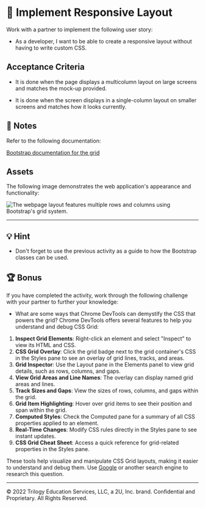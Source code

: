 # 📖 Implement Responsive Layout

Work with a partner to implement the following user story:

* As a developer, I want to be able to create a responsive layout without having to write custom CSS.

## Acceptance Criteria

* It is done when the page displays a multicolumn layout on large screens and matches the mock-up provided.

* It is done when the screen displays in a single-column layout on smaller screens and matches how it looks currently.

## 📝 Notes

Refer to the following documentation:

[Bootstrap documentation for the grid](https://getbootstrap.com/docs/4.5/layout/grid/)

## Assets

The following image demonstrates the web application's appearance and functionality:

![The webpage layout features multiple rows and columns using Bootstrap's grid system.](./Images/01-solved-screenshot.png)

---

## 💡 Hint

* Don't forget to use the previous activity as a guide to how the Bootstrap classes can be used.

## 🏆 Bonus

If you have completed the activity, work through the following challenge with your partner to further your knowledge:

* What are some ways that Chrome DevTools can demystify the CSS that powers the grid? 
Chrome DevTools offers several features to help you understand and debug CSS Grid:

1. **Inspect Grid Elements**: Right-click an element and select "Inspect" to view its HTML and CSS.
2. **CSS Grid Overlay**: Click the grid badge next to the grid container's CSS in the Styles pane to see an overlay of grid lines, tracks, and areas.
3. **Grid Inspector**: Use the Layout pane in the Elements panel to view grid details, such as rows, columns, and gaps.
4. **View Grid Areas and Line Names**: The overlay can display named grid areas and lines.
5. **Track Sizes and Gaps**: View the sizes of rows, columns, and gaps within the grid.
6. **Grid Item Highlighting**: Hover over grid items to see their position and span within the grid.
7. **Computed Styles**: Check the Computed pane for a summary of all CSS properties applied to an element.
8. **Real-Time Changes**: Modify CSS rules directly in the Styles pane to see instant updates.
9. **CSS Grid Cheat Sheet**: Access a quick reference for grid-related properties in the Styles pane.

These tools help visualize and manipulate CSS Grid layouts, making it easier to understand and debug them.
Use [Google](https://www.google.com) or another search engine to research this question.

---

© 2022 Trilogy Education Services, LLC, a 2U, Inc. brand. Confidential and Proprietary. All Rights Reserved.
